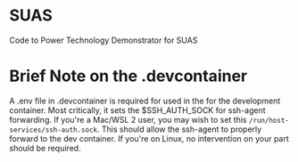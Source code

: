 # SUAS
Code to Power Technology Demonstrator for SUAS

# Brief Note on the .devcontainer
A .env file in .devcontainer is required for used in the for the development container. 
Most critically, it sets the $SSH_AUTH_SOCK for ssh-agent forwarding. If you're a Mac/WSL 2
user, you may wish to set this ```/run/host-services/ssh-auth.sock```. This should allow
the ssh-agent to properly forward to the dev container. If you're on Linux, no intervention
on your part should be required.